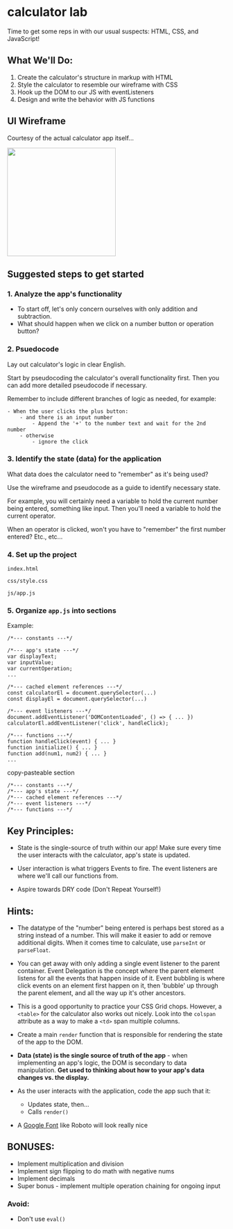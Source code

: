 # calculator lab
Time to get some reps in with our usual suspects: HTML, CSS, and JavaScript!

## What We'll Do:
1. Create the calculator's structure in markup with HTML
2. Style the calculator to resemble our wireframe with CSS
3. Hook up the DOM to our JS with eventListeners  
3. Design and write the behavior with JS functions 


## UI Wireframe
Courtesy of the actual calculator app itself...

<img src="https://i.imgur.com/ikXg3dk.png" width="250">

## Suggested steps to get started

### 1. Analyze the app's functionality
* To start off, let's only concern ourselves with only addition and subtraction.
* What should happen when we click on a number button or operation button?

### 2. Psuedocode
Lay out calculator's logic in clear English.

Start by pseudocoding the calculator's overall functionality first. Then you can add more detailed pseudocode if necessary.

Remember to include different branches of logic as needed, for example:
```
- When the user clicks the plus button:
	- and there is an input number   
		- Append the '+' to the number text and wait for the 2nd number
	- otherwise
		- ignore the click
```
### 3. Identify the state (data) for the application
What data does the calculator need to "remember" as it's being used?

Use the wireframe and pseudocode as a guide to identify necessary state.

For example, you will certainly need a variable to hold the current number being entered, something like input. Then you'll need a variable to hold the current operator.

When an operator is clicked, won't you have to "remember" the first number entered? Etc., etc...

### 4. Set up the project
`index.html`

`css/style.css`

`js/app.js`

### 5. Organize `app.js` into sections
Example:
```
/*--- constants ---*/

/*--- app's state ---*/
var displayText;
var inputValue;
var currentOperation;
...

/*--- cached element references ---*/
const calculatorEl = document.querySelector(...)
const displayEl = document.querySelector(...)

/*--- event listeners ---*/
document.addEventListener('DOMContentLoaded', () => { ... })
calculatorEl.addEventListener('click', handleClick);

/*--- functions ---*/
function handleClick(event) { ... }
function initialize() { ... }
function add(num1, num2) { ... }
...
```

copy-pasteable section
```
/*--- constants ---*/
/*--- app's state ---*/
/*--- cached element references ---*/
/*--- event listeners ---*/
/*--- functions ---*/
```

## Key Principles:
* State is the single-source of truth within our app! Make sure every time the user interacts with the calculator, app's state is updated.

* User interaction is what triggers Events to fire. The event listeners are where we'll call our functions from.

* Aspire towards DRY code (Don't Repeat Yourself!)

## Hints:
* The datatype of the "number" being entered is perhaps best stored as a string instead of a number. This will make it easier to add or remove additional digits. When it comes time to calculate, use `parseInt` or `parseFloat`.

* You can get away with only adding a single event listener to the parent container. Event Delegation is the concept where the parent element listens for all the events that happen inside of it. Event bubbling is where click events on an element first happen on it, then 'bubble' up through the parent element, and all the way up it's other ancestors. 

* This is a good opportunity to practice your CSS Grid chops. However, a `<table>` for the calculator also works out nicely. Look into the `colspan` attribute as a way to make a `<td>` span multiple columns. 

* Create a main `render` function that is responsible for rendering the state of the app to the DOM.

* **Data (state) is the single source of truth of the app** - when implementing an app's logic, the DOM is secondary to data manipulation. **Get used to thinking about how to your app's data changes vs. the display.**

* As the user interacts with the application, code the app such that it:
    * Updates state, then...
    * Calls `render()`

* A [Google Font](https://fonts.google.com) like Roboto will look really nice

## BONUSES:
* Implement multiplication and division
* Implement sign flipping to do math with negative nums
* Implement decimals
* Super bonus - implement multiple operation chaining for ongoing input

### Avoid:
* Don't use `eval()`


